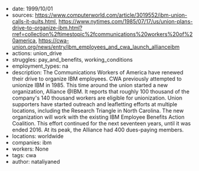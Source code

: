 - date: 1999/10/01
- sources: https://www.computerworld.com/article/3019552/ibm-union-calls-it-quits.html, https://www.nytimes.com/1985/07/17/us/union-plans-drive-to-organize-ibm.html?rref=collection%2ftimestopic%2fcommunications%20workers%20of%20america, https://cwa-union.org/news/entry/ibm_employees_and_cwa_launch_allianceibm
- actions: union_drive
- struggles: pay_and_benefits, working_conditions
- employment_types: na
- description: The Communications Workers of America have renewed their drive to organize IBM employees. CWA previously attempted to unionize IBM in 1985. This time around the union started a new organization, Alliance @IBM. It reports that roughly 100 thousand of the company's 140 thousand workers are eligible for unionization. Union supporters have started outreach and leafletting efforts at multiple locations, including the Research Triangle in North Carolina. The new organization will work with the existing IBM Employee Benefits Action Coalition. This effort continued for the next seventeen years, until it was ended 2016. At its peak, the Alliance had 400 dues-paying members.
- locations: worldwide
- companies: ibm
- workers: None
- tags: cwa
- author: nataliyaned
